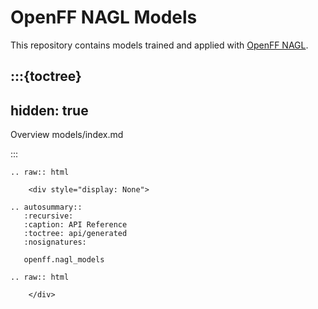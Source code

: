# OpenFF NAGL Models

This repository contains models trained and applied with
[OpenFF NAGL](https://docs.openforcefield.org/projects/nagl/en/latest/).

:::{toctree}
---
hidden: true
---

Overview <self>
models/index.md

:::



<!--
The autosummary directive renders to rST,
so we must use eval-rst here
-->
```{eval-rst}
.. raw:: html

    <div style="display: None">

.. autosummary::
   :recursive:
   :caption: API Reference
   :toctree: api/generated
   :nosignatures:

   openff.nagl_models

.. raw:: html

    </div>
```

